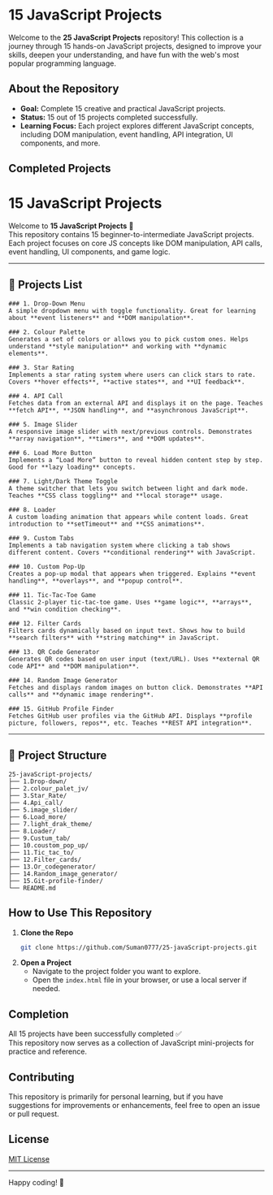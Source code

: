 # 15 JavaScript Projects

Welcome to the **25 JavaScript Projects** repository! This collection is a journey through 15 hands-on JavaScript projects, designed to improve your skills, deepen your understanding, and have fun with the web's most popular programming language.

## About the Repository

- **Goal:** Complete 15 creative and practical JavaScript projects.  
- **Status:** 15 out of 15 projects completed successfully.  
- **Learning Focus:** Each project explores different JavaScript concepts, including DOM manipulation, event handling, API integration, UI components, and more.  

## Completed Projects

# 15 JavaScript Projects

Welcome to **15 JavaScript Projects** 🎉  
This repository contains 15 beginner-to-intermediate JavaScript projects.  
Each project focuses on core JS concepts like DOM manipulation, API calls, event handling, UI components, and game logic.  

---

## 🚀 Projects List
```
### 1. Drop-Down Menu
A simple dropdown menu with toggle functionality. Great for learning about **event listeners** and **DOM manipulation**.

### 2. Colour Palette
Generates a set of colors or allows you to pick custom ones. Helps understand **style manipulation** and working with **dynamic elements**.

### 3. Star Rating
Implements a star rating system where users can click stars to rate. Covers **hover effects**, **active states**, and **UI feedback**.

### 4. API Call
Fetches data from an external API and displays it on the page. Teaches **fetch API**, **JSON handling**, and **asynchronous JavaScript**.

### 5. Image Slider
A responsive image slider with next/previous controls. Demonstrates **array navigation**, **timers**, and **DOM updates**.

### 6. Load More Button
Implements a “Load More” button to reveal hidden content step by step. Good for **lazy loading** concepts.

### 7. Light/Dark Theme Toggle
A theme switcher that lets you switch between light and dark mode. Teaches **CSS class toggling** and **local storage** usage.

### 8. Loader
A custom loading animation that appears while content loads. Great introduction to **setTimeout** and **CSS animations**.

### 9. Custom Tabs
Implements a tab navigation system where clicking a tab shows different content. Covers **conditional rendering** with JavaScript.

### 10. Custom Pop-Up
Creates a pop-up modal that appears when triggered. Explains **event handling**, **overlays**, and **popup control**.

### 11. Tic-Tac-Toe Game
Classic 2-player tic-tac-toe game. Uses **game logic**, **arrays**, and **win condition checking**.

### 12. Filter Cards
Filters cards dynamically based on input text. Shows how to build **search filters** with **string matching** in JavaScript.

### 13. QR Code Generator
Generates QR codes based on user input (text/URL). Uses **external QR code API** and **DOM manipulation**.

### 14. Random Image Generator
Fetches and displays random images on button click. Demonstrates **API calls** and **dynamic image rendering**.

### 15. GitHub Profile Finder
Fetches GitHub user profiles via the GitHub API. Displays **profile picture, followers, repos**, etc. Teaches **REST API integration**.
```

---

## 📂 Project Structure

```
25-javaScript-projects/
├── 1.Drop-down/
├── 2.colour_palet_jv/
├── 3.Star_Rate/
├── 4.Api_call/
├── 5.image_slider/
├── 6.Load_more/
├── 7.light_drak_theme/
├── 8.Loader/
├── 9.Custum_tab/
├── 10.coustom_pop_up/
├── 11.Tic_tac_to/
├── 12.Filter_cards/
├── 13.Or_codegenerator/
├── 14.Random_image_generator/
├── 15.Git-profile-finder/
└── README.md
```

## How to Use This Repository

1. **Clone the Repo**
   ```sh
   git clone https://github.com/Suman0777/25-javaScript-projects.git
   ```
2. **Open a Project**
   - Navigate to the project folder you want to explore.
   - Open the `index.html` file in your browser, or use a local server if needed.


## Completion

All 15 projects have been successfully completed ✅  
This repository now serves as a collection of JavaScript mini-projects for practice and reference.

## Contributing

This repository is primarily for personal learning, but if you have suggestions for improvements or enhancements, feel free to open an issue or pull request.

## License

[MIT License](LICENSE)

---

Happy coding! 🚀
